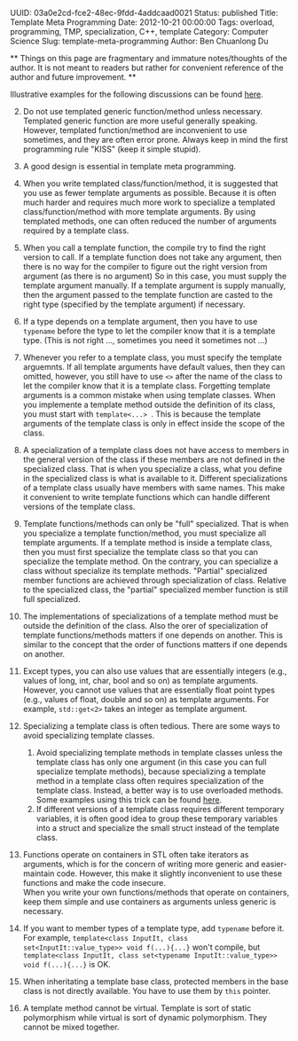 UUID: 03a0e2cd-fce2-48ec-9fdd-4addcaad0021
Status: published
Title: Template Meta Programming
Date: 2012-10-21 00:00:00
Tags: overload, programming, TMP, specialization, C++, template
Category: Computer Science
Slug: template-meta-programming
Author: Ben Chuanlong Du

**
Things on this page are
fragmentary and immature notes/thoughts of the author.
It is not meant to readers
but rather for convenient reference of the author and future improvement.
**


Illustrative examples for the following discussions can be found 
[here](https://github.com/dclong/cearn/tree/master/template).

2. Do not use templated generic function/method unless necessary. 
Templated generic function are more useful generally speaking.
However, templated function/method are inconvenient to use sometimes,
and they are often error prone.
Always keep in mind the first programming rule "KISS" (keep it simple stupid).

0. A good design is essential in template meta programming. 

1. When you write templated class/function/method, 
it is suggested that you use as fewer template arguments as possible. 
Because it is often much harder and requires much more work to specialize a 
templated class/function/method with more template arguments. 
By using templated methods, one can often reduced the number of arguments 
required by a template class. 

1. When you call a template function,
the compile try to find the right version to call.
If a template function does not take any argument,
then there is no way for the compiler to figure out the right version from argument (as there is no argument)
So in this case, 
you must supply the template argument manually.
If a template argument is supply manually,
then the argument passed to the template function are
casted to the right type (specified by the template argument) if necessary.

3. If a type depends on a template argument, 
then you have to use `typename` before the type to let the compiler 
know that it is a template type. (This is not right ..., sometimes you need it sometimes not ...)

5. Whenever you refer to a template class, 
you must specify the template arguemnts. 
If all template arguments have default values, 
then they can omitted, 
however, you still have to use `<>` after the name of the class
to let the compiler know that it is a template class.
Forgetting template arguments is a common mistake when using template classes. 
When you implemente a template method outside the definition of its class,
you must start with `template<...> `.
This is because the template arguments of the template class is only in effect
inside the scope of the class. 

6. A specialization of a template class does not have access to members in the 
general version of the class if these members are not defined in the specialized class.
That is when you specialize a class, 
what you define in the specialized class is what is available to it.
Different specializations of a template class usually have members with same names. 
This make it convenient to write template functions which can 
handle different versions of the template class. 

7. Template functions/methods can only be "full" specialized. 
That is when you specialize a template function/method, 
you must specialize all template arguments. 
If a template method is inside a template class, 
then you must first specialize the template class so that
you can specialize the template method. 
On the contrary, you can specialize a class without specialize 
its template methods. 
"Partial" specialized member functions are achieved through specialization of class.
Relative to the specialized class, 
the "partial" specialized member function is still full specialized. 

4. The implementations of specializations of a template method must be outside 
the definition of the class. 
Also the orer of specialization of template functions/methods
matters if one depends on another.
This is similar to the concept that the order of functions matters if one depends 
on another.

9. Except types, you can also use values that are essentially integers 
(e.g., values of long, int, char, bool and so on) as template arguments.
However, you cannot use values that are essentially float point types 
(e.g., values of float, double and so on) as template arguments. 
For example, `std::get<2>` takes an integer as template argument. 

10. Specializing a template class is often tedious. 
There are some ways to avoid specializing template classes. 
	1. Avoid specializing template methods in template classes unless the template class has only one argument 
	(in this case you can full specialize template methods), 
	because specializing a template method in a template class often 
	requires specialization of the template class. 
	Instead, a better way is to use overloaded methods. 
	Some examples using this trick can be found 
	[here](https://github.com/dclong/cearn/tree/master/template/overload-vs-specialization).
	2. If different versions of a template class requires different temporary variables, 
	it is often good idea to group these temporary variables into a struct and specialize 
	the small struct instead of the template class.

11. Functions operate on containers in STL often take iterators as arguments,
which is for the concern of writing more generic and easier-maintain code. 
However, this make it slightly inconvenient to use these functions and 
make the code insecure.  
When you write your own functions/methods that operate on containers, 
keep them simple and use containers as arguments unless generic is necessary. 

12. If you want to member types of a template type, add `typename` before it. 
For example, `template<class InputIt, class set<InputIt::value_type>> void f(...){...}` won't compile, 
but `template<class InputIt, class set<typename InputIt::value_type>> void f(...){...}` is OK.

13. When inheritating a template base class, 
protected members in the base class is not directly available.
You have to use them by `this` pointer. 

14. A template method cannot be virtual. 
Template is sort of static polymorphism while virtual is sort of dynamic polymorphism.
They cannot be mixed together. 



